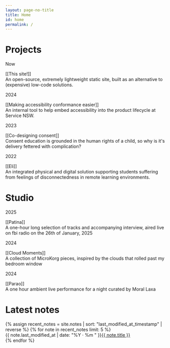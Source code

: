 ```yaml
---
layout: page-no-title
title: Home
id: home
permalink: /
---
```


<h1>Projects</h1>
<div>
  <flex class="align-baseline">
    <div class="label muted"><p>Now</p></div>
    <div class="bb">
      [[This site!]]
      <p style="margin-top: 0; font-size: 0.875rem" class="subtext">An open-source, extremely lightweight static site, built as an alternative to (expensive) low-code solutions.</p>
    </div>
    </flex>
</div>
<div>
  <flex class="align-baseline">
    <div class="label muted"><p>2024</p></div>
    <div class="bb">
      [[Making accessibility conformance easier]]
      <p style="margin-top: 0; font-size: 0.875rem" class="subtext">An internal tool to help embed accessibility into the product lifecycle at Service NSW.</p>
    </div>
    </flex>
</div>

<div>
  <flex class="align-baseline">
    <div class="label muted"><p>2023</p></div>
    <div class="bb">
      [[Co-designing consent]]
      <p style="margin-top: 0; font-size: 0.875rem" class="subtext">Consent education is grounded in the human rights of a child, so why is it's delivery fettered with complication?</p>
    </div>
    </flex>
</div>

<div>
  <flex class="align-baseline">
  <div class="label muted"><p>2022</p></div>
    <div class="bb">
      [[Eli]]
      <p style="margin-top: 0; font-size: 0.875rem" class="subtext">An integrated physical and digital solution supporting students suffering from feelings of disconnectedness in remote learning environments.</p>
    </div>
    </flex>
</div>


<h1>Studio</h1>
<div>
  <flex class="align-baseline">
    <div class="label muted"><p>2025</p></div>
    <div class="bb">
      [[Patina]]
      <p style="margin-top: 0; font-size: 0.875rem" class="subtext">A one-hour long selection of tracks and accompanying interview, aired live on fbi radio on the 26th of January, 2025</p>
    </div>
    </flex>
</div>
<div>
  <flex class="align-baseline">
    <div class="label muted"><p>2024</p></div>
    <div class="bb">
      [[Cloud Moments]]
      <p style="margin-top: 0; font-size: 0.875rem" class="subtext">A collection of MicroKorg pieces, inspired by the clouds that rolled past my bedroom window</p>
    </div>
    </flex>
</div>
<div>
  <flex class="align-baseline">
    <div class="label muted"><p>2024</p></div>
    <div class="bb">
      [[Parao]]
      <p style="margin-top: 0; font-size: 0.875rem" class="subtext">A one hour ambient live performance for a night curated by Moral Laxa</p>
    </div>
    </flex>
</div>


<h1>Latest notes</h1>
<ul style="list-style-type: none; padding-left: 0em;">
  {% assign recent_notes = site.notes | sort: "last_modified_at_timestamp" | reverse %}
  {% for note in recent_notes limit: 5 %}
    <li>
      <span style="display: inline-block" class ="label muted">{{ note.last_modified_at | date: "%Y · %m " }}</span><a class="internal-link" href="{{ site.baseurl }}{{ note.url }}">{{ note.title }}</a>
    </li>
  {% endfor %}
</ul>
